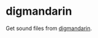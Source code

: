 # digmandarin

Get sound files from [digmandarin](https://www.digmandarin.com/chinese-pinyin-chart).
